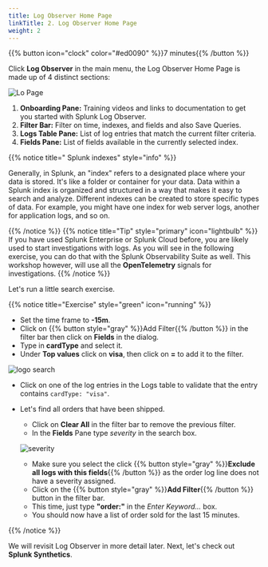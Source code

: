 ```yaml
---
title: Log Observer Home Page
linkTitle: 2. Log Observer Home Page
weight: 2
---
```

 
{{% button icon="clock" color="#ed0090" %}}7 minutes{{% /button %}}

Click **Log Observer** in the main menu, the Log Observer Home Page is made up of 4 distinct sections:

![Lo Page](../images/log-observer-main.png)

1. **Onboarding Pane:** Training videos and links to documentation to get you started with Splunk Log Observer.
2. **Filter Bar:** Filter on time, indexes, and fields and also Save Queries.
3. **Logs Table Pane:** List of log entries that match the current filter criteria.
4. **Fields Pane:** List of fields available in the currently selected index.

{{% notice title=" Splunk indexes" style="info" %}}

Generally, in Splunk, an "index" refers to a  designated place where your data is stored. It's like a folder or container for your data. Data within a Splunk index is organized and structured in a way that makes it easy to search and analyze. Different indexes can be created to store specific types of data. For example, you might have one index for web server logs, another for application logs, and so on.

{{% /notice %}}
{{% notice title="Tip" style="primary"  icon="lightbulb" %}}
If you have used Splunk Enterprise or Splunk Cloud before, you are likely used to start investigations with logs. As you will see in the following exercise, you can do that with the Splunk Observability Suite as well. This workshop however, will use all the **OpenTelemetry** signals for investigations.
{{% /notice %}}

Let's run a little search exercise.

{{% notice title="Exercise" style="green" icon="running" %}}

* Set the time frame to  **-15m**.
* Click on {{% button style="gray" %}}Add Filter{{% /button %}} in the filter bar then click on **Fields** in the dialog.
* Type in **cardType** and select it.
* Under **Top values** click on **visa**, then click on **=** to add it to the filter.

![logo search](../images/log-filter-bar.png?width=920px)

* Click on one of the log entries in the Logs table to validate that the entry contains `cardType: "visa"`.
* Let's find all orders that have been shipped.
  * Click on **Clear All** in the filter bar to remove the previous filter.
  * In the **Fields** Pane type *severity* in the search box.

   ![severity](../images/find-severity.png?width=15vw)
  * Make sure you select the click {{% button style="gray"  %}}**Exclude all logs with this fields**{{% /button %}} as the order log line does not have a severity assigned.
  * Click on the {{% button style="gray"  %}}**Add Filter**{{% /button %}} button in the filter bar.
  * This time, just type **"order:"** in the *Enter Keyword...* box.
  * You should now have a list of order sold for the last 15 minutes.

{{% /notice %}}

We will revisit Log Observer in more detail later. Next, let's check out **Splunk Synthetics**.
